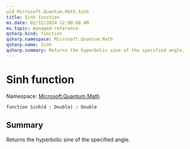 ```yaml
---
uid Microsoft.Quantum.Math.Sinh
title: Sinh function
ms.date: 02/12/2024 12:00:00 AM
ms.topic: managed-reference
qsharp.kind: function
qsharp.namespace: Microsoft.Quantum.Math
qsharp.name: Sinh
qsharp.summary: Returns the hyperbolic sine of the specified angle.
---
```


# Sinh function

Namespace: [Microsoft.Quantum.Math](xref:Microsoft.Quantum.Math)

```qsharp
function Sinh(d : Double) : Double
```

## Summary
Returns the hyperbolic sine of the specified angle.
